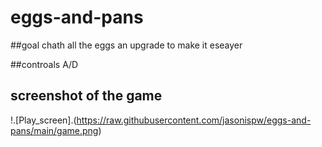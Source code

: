 # eggs-and-pans

##goal
chath all the eggs an upgrade to make it eseayer

##controals
A/D 

## screenshot of the game

!.[Play_screen].(https://raw.githubusercontent.com/jasonispw/eggs-and-pans/main/game.png)
